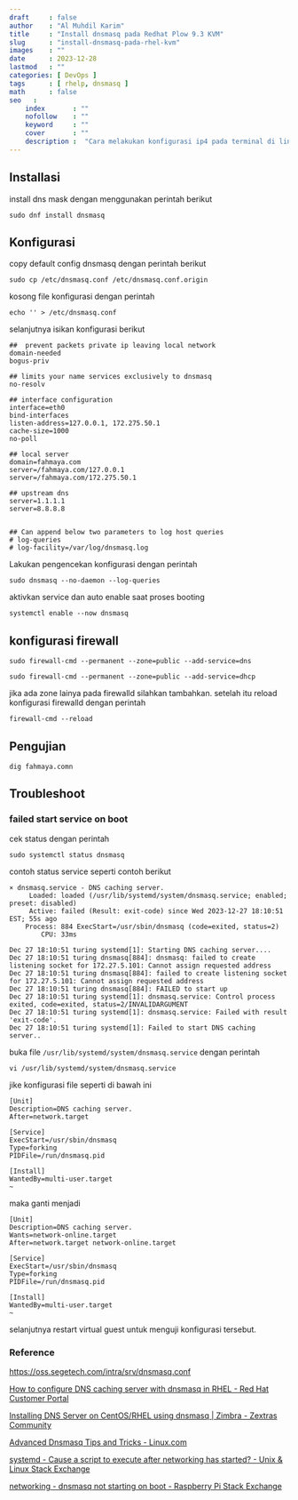 ```yaml
---
draft     : false
author    : "Al Muhdil Karim"
title     : "Install dnsmasq pada Redhat Plow 9.3 KVM"
slug      : "install-dnsmasq-pada-rhel-kvm"
images    : ""
date      : 2023-12-28
lastmod   : ""
categories: [ DevOps ]
tags      : [ rhelp, dnsmasq ]
math      : false
seo   :
    index       : ""
    nofollow    : ""
    keyword     : ""
    cover       : ""
    description :  "Cara melakukan konfigurasi ip4 pada terminal di linux menggunakan perintah ip"
---
```


## Installasi

install dns mask dengan menggunakan perintah berikut

```shell
sudo dnf install dnsmasq
```

## Konfigurasi

copy default config dnsmasq dengan perintah berikut

```shell
sudo cp /etc/dnsmasq.conf /etc/dnsmasq.conf.origin
```

kosong file konfigurasi dengan perintah

```shell
echo '' > /etc/dnsmasq.conf
```

selanjutnya isikan konfigurasi berikut

```shell
##  prevent packets private ip leaving local network
domain-needed
bogus-priv

## limits your name services exclusively to dnsmasq
no-resolv

## interface configuration
interface=eth0
bind-interfaces
listen-address=127.0.0.1, 172.275.50.1
cache-size=1000
no-poll

## local server
domain=fahmaya.com
server=/fahmaya.com/127.0.0.1
server=/fahmaya.com/172.275.50.1

## upstream dns
server=1.1.1.1
server=8.8.8.8


## Can append below two parameters to log host queries
# log-queries
# log-facility=/var/log/dnsmasq.log
```

Lakukan pengencekan konfigurasi dengan perintah

```shell
sudo dnsmasq --no-daemon --log-queries
```

aktivkan service dan auto enable saat proses booting

```
systemctl enable --now dnsmasq
```

## konfigurasi firewall

```shell
sudo firewall-cmd --permanent --zone=public --add-service=dns
```

```shell
sudo firewall-cmd --permanent --zone=public --add-service=dhcp
```

jika ada zone lainya pada firewalld silahkan tambahkan. setelah itu reload konfigurasi firewalld dengan perintah

```shell
firewall-cmd --reload
```

## Pengujian

```shell
dig fahmaya.comn
```

## Troubleshoot

### failed start service on boot

cek status dengan perintah

```shell
sudo systemctl status dnsmasq
```

contoh status service seperti contoh berikut

```shell
× dnsmasq.service - DNS caching server.
     Loaded: loaded (/usr/lib/systemd/system/dnsmasq.service; enabled; preset: disabled)
     Active: failed (Result: exit-code) since Wed 2023-12-27 18:10:51 EST; 55s ago
    Process: 884 ExecStart=/usr/sbin/dnsmasq (code=exited, status=2)
        CPU: 33ms

Dec 27 18:10:51 turing systemd[1]: Starting DNS caching server....
Dec 27 18:10:51 turing dnsmasq[884]: dnsmasq: failed to create listening socket for 172.27.5.101: Cannot assign requested address
Dec 27 18:10:51 turing dnsmasq[884]: failed to create listening socket for 172.27.5.101: Cannot assign requested address
Dec 27 18:10:51 turing dnsmasq[884]: FAILED to start up
Dec 27 18:10:51 turing systemd[1]: dnsmasq.service: Control process exited, code=exited, status=2/INVALIDARGUMENT
Dec 27 18:10:51 turing systemd[1]: dnsmasq.service: Failed with result 'exit-code'.
Dec 27 18:10:51 turing systemd[1]: Failed to start DNS caching server..
```

buka file `/usr/lib/systemd/system/dnsmasq.service` dengan perintah

```shell
vi /usr/lib/systemd/system/dnsmasq.service
```

jike konfigurasi file seperti di bawah ini

```shell
[Unit]
Description=DNS caching server.
After=network.target

[Service]
ExecStart=/usr/sbin/dnsmasq
Type=forking
PIDFile=/run/dnsmasq.pid

[Install]
WantedBy=multi-user.target
~                         
```

maka ganti menjadi

```shell
[Unit]
Description=DNS caching server.
Wants=network-online.target
After=network.target network-online.target

[Service]
ExecStart=/usr/sbin/dnsmasq
Type=forking
PIDFile=/run/dnsmasq.pid

[Install]
WantedBy=multi-user.target
~                         
```

selanjutnya restart virtual guest untuk menguji konfigurasi tersebut.

### Reference

https://oss.segetech.com/intra/srv/dnsmasq.conf

[How to configure DNS caching server with dnsmasq in RHEL - Red Hat Customer Portal](https://access.redhat.com/solutions/2189401)

[Installing DNS Server on CentOS/RHEL using dnsmasq | Zimbra - Zextras Community](https://community.zextras.com/dns-server-installation-guide-on-centos-7-rhel-7-and-centos-8-rhel-8-using-dnsmasq/)

[Advanced Dnsmasq Tips and Tricks - Linux.com](https://www.linux.com/topic/networking/advanced-dnsmasq-tips-and-tricks/)

[systemd - Cause a script to execute after networking has started? - Unix &amp; Linux Stack Exchange](https://unix.stackexchange.com/questions/126009/cause-a-script-to-execute-after-networking-has-started)

[networking - dnsmasq not starting on boot - Raspberry Pi Stack Exchange](https://raspberrypi.stackexchange.com/questions/106531/dnsmasq-not-starting-on-boot)


